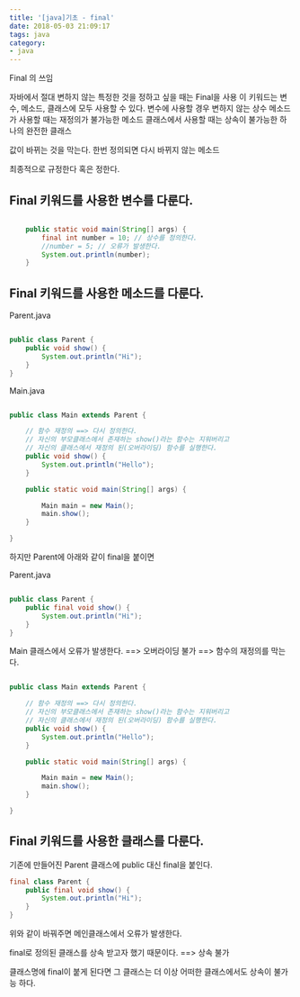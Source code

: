 ```yaml
---
title: '[java]기초 - final'
date: 2018-05-03 21:09:17
tags: java
category:
- java
---
```


Final 의 쓰임

자바에서 절대 변하지 않는 특정한 것을 정하고 싶을 때는 Final을 사용
이 키워드는 변수, 메소드, 클래스에 모두 사용할 수 있다.
변수에 사용할 경우 변하지 않는 상수
메소드가 사용할 때는 재정의가 불가능한 메소드
클래스에서 사용할 때는 상속이 불가능한 하나의 완전한 클래스

값이 바뀌는 것을 막는다.
한번 정의되면 다시 바뀌지 않는 메소드

최종적으로 규정한다 혹은 정한다.

## Final 키워드를 사용한 변수를 다룬다.



```java 

    public static void main(String[] args) {
        final int number = 10; // 상수를 정의한다.
        //number = 5; // 오류가 발생한다.
        System.out.println(number);
    } 

```

## Final 키워드를 사용한 메소드를 다룬다.


Parent.java
```java 

public class Parent {
    public void show() {
        System.out.println("Hi");
    }
}

```

Main.java

```java 

public class Main extends Parent {

    // 함수 재정의 ==> 다시 정의한다.
    // 자신의 부모클래스에서 존재하는 show()라는 함수는 지워버리고
    // 자신의 클래스에서 재정의 된(오버라이딩) 함수를 실행한다.
    public void show() {
        System.out.println("Hello");
    }

    public static void main(String[] args) {

        Main main = new Main();
        main.show();
    }

}
```

하지만 Parent에 아래와 같이 final을 붙이면


Parent.java 


```java 

public class Parent {
    public final void show() {
        System.out.println("Hi");
    }
}

```
Main 클래스에서 오류가 발생한다. ==> 오버라이딩 불가 ==> 함수의 재정의를 막는다.

```java 

public class Main extends Parent {

    // 함수 재정의 ==> 다시 정의한다.
    // 자신의 부모클래스에서 존재하는 show()라는 함수는 지워버리고
    // 자신의 클래스에서 재정의 된(오버라이딩) 함수를 실행한다.
    public void show() {
        System.out.println("Hello");
    }

    public static void main(String[] args) {

        Main main = new Main();
        main.show();
    }

}
```





## Final 키워드를 사용한 클래스를 다룬다.

기존에 만들어진 Parent 클래스에 public 대신 final을 붙인다.

```java 
final class Parent {
    public final void show() {
        System.out.println("Hi");
    }
}

```
위와 같이 바꿔주면 메인클래스에서 오류가 발생한다.

final로 정의된 클래스를 상속 받고자 했기 때문이다. ==> 상속 불가

클래스명에 final이 붙게 된다면 그 클래스는 더 이상 어떠한 클래스에서도 상속이 불가능 하다.
